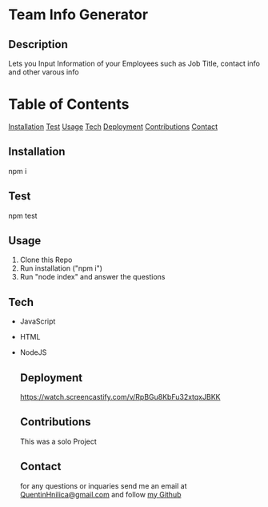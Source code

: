 # Team Info Generator

  ## Description
  Lets you Input Information of your Employees such as Job Title, contact info and other varous info

  # Table of Contents
 [Installation](#install)
 [Test](#test)
 [Usage](#usage)
 [Tech](#tech)
 [Deployment](#deployment)
 [](#license)
 [Contributions](#contributions)
 [Contact](#contact)

  ## Installation
  npm i
  
  ## Test
  npm test

  ## Usage
  1. Clone this Repo
  2. Run installation ("npm i")
  3. Run "node index" and answer the questions

  ## Tech
  - JavaScript
- HTML
- NodeJS

  ## Deployment
  https://watch.screencastify.com/v/RpBGu8KbFu32xtqxJBKK

  

  ## Contributions
  This was a solo Project
  
  ## Contact
  for any questions or inquaries send me an email at QuentinHnilica@gmail.com and follow [my Github](https://www.github.com/Quentinhnilica)
